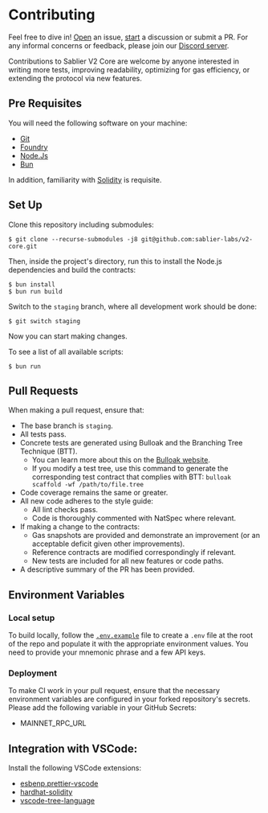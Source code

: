 # Contributing

Feel free to dive in! [Open](https://github.com/sablier-labs/v2-core/issues/new) an issue,
[start](https://github.com/sablier-labs/v2-core/discussions/new) a discussion or submit a PR. For any informal concerns
or feedback, please join our [Discord server](https://discord.gg/bSwRCwWRsT).

Contributions to Sablier V2 Core are welcome by anyone interested in writing more tests, improving readability,
optimizing for gas efficiency, or extending the protocol via new features.

## Pre Requisites

You will need the following software on your machine:

- [Git](https://git-scm.com/downloads)
- [Foundry](https://github.com/foundry-rs/foundry)
- [Node.Js](https://nodejs.org/en/download/)
- [Bun](https://bun.sh/)

In addition, familiarity with [Solidity](https://soliditylang.org/) is requisite.

## Set Up

Clone this repository including submodules:

```shell
$ git clone --recurse-submodules -j8 git@github.com:sablier-labs/v2-core.git
```

Then, inside the project's directory, run this to install the Node.js dependencies and build the contracts:

```shell
$ bun install
$ bun run build
```

Switch to the `staging` branch, where all development work should be done:

```shell
$ git switch staging
```

Now you can start making changes.

To see a list of all available scripts:

```shell
$ bun run
```

## Pull Requests

When making a pull request, ensure that:

- The base branch is `staging`.
- All tests pass.
- Concrete tests are generated using Bulloak and the Branching Tree Technique (BTT).
  - You can learn more about this on the [Bulloak website](https://bulloak.dev).
  - If you modify a test tree, use this command to generate the corresponding test contract that complies with BTT:
    `bulloak scaffold -wf /path/to/file.tree`
- Code coverage remains the same or greater.
- All new code adheres to the style guide:
  - All lint checks pass.
  - Code is thoroughly commented with NatSpec where relevant.
- If making a change to the contracts:
  - Gas snapshots are provided and demonstrate an improvement (or an acceptable deficit given other improvements).
  - Reference contracts are modified correspondingly if relevant.
  - New tests are included for all new features or code paths.
- A descriptive summary of the PR has been provided.

## Environment Variables

### Local setup

To build locally, follow the [`.env.example`](./.env.example) file to create a `.env` file at the root of the repo and
populate it with the appropriate environment values. You need to provide your mnemonic phrase and a few API keys.

### Deployment

To make CI work in your pull request, ensure that the necessary environment variables are configured in your forked
repository's secrets. Please add the following variable in your GitHub Secrets:

- MAINNET_RPC_URL

## Integration with VSCode:

Install the following VSCode extensions:

- [esbenp.prettier-vscode](https://marketplace.visualstudio.com/items?itemName=esbenp.prettier-vscode)
- [hardhat-solidity](https://marketplace.visualstudio.com/items?itemName=NomicFoundation.hardhat-solidity)
- [vscode-tree-language](https://marketplace.visualstudio.com/items?itemName=CTC.vscode-tree-extension)
